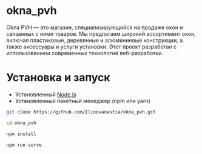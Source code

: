 # okna_pvh
Okna PVH — это магазин, специализирующийся на продаже окон и связанных с ними товаров. Мы предлагаем широкий ассортимент окон, включая пластиковые, деревянные и алюминиевые конструкции, а также аксессуары и услуги установки.  Этот проект разработан с использованием современных технологий веб-разработки.

# Установка и запуск

- Установленный [Node.js](https://nodejs.org/)
- Установленный пакетный менеджер (npm или yarn)


```bash
git clone https://github.com/Ilinovanastia/okna_pvh.git

cd okna_pvh

npm install

npm run serve
